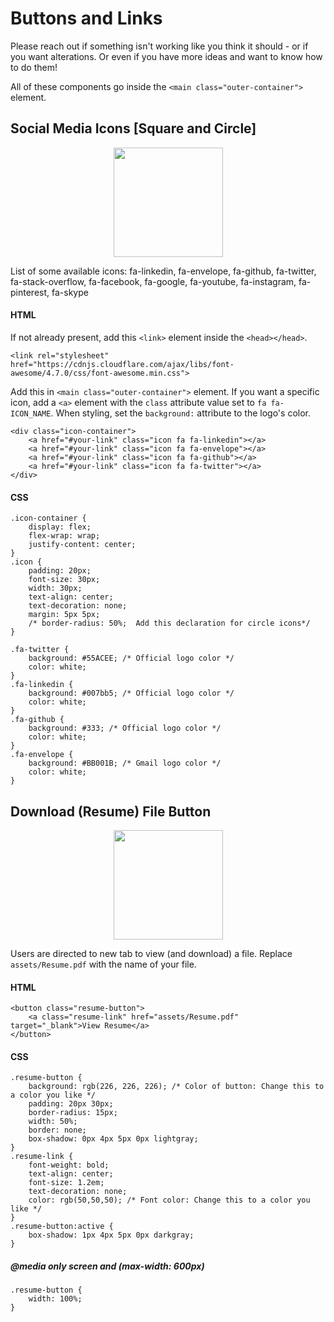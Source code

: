 # Buttons and Links

Please reach out if something isn't working like you think it should - or if you want alterations. Or even if you have more ideas and want to know how to do them!

All of these components go inside the `<main class="outer-container">` element.

## Social Media Icons [Square and Circle]
<p align="center">
  <img height="175px" src="https://user-images.githubusercontent.com/43857043/145339040-b306b82d-ff2e-4cd7-bf78-02c6d12cc73c.png">
</p>

List of some available icons: fa-linkedin, fa-envelope, fa-github, fa-twitter, fa-stack-overflow, fa-facebook, fa-google, fa-youtube, fa-instagram, fa-pinterest, fa-skype

#### HTML

If not already present, add this `<link>` element inside the `<head></head>`.
```
<link rel="stylesheet" href="https://cdnjs.cloudflare.com/ajax/libs/font-awesome/4.7.0/css/font-awesome.min.css">
```
Add this in `<main class="outer-container">` element. If you want a specific icon, add a `<a>` element with the `class` attribute value set to `fa fa-ICON_NAME`. When styling, set the `background:` attribute to the logo's color.
```
<div class="icon-container">
    <a href="#your-link" class="icon fa fa-linkedin"></a>
    <a href="#your-link" class="icon fa fa-envelope"></a>
    <a href="#your-link" class="icon fa fa-github"></a>
    <a href="#your-link" class="icon fa fa-twitter"></a>
</div>
```

#### CSS
```
.icon-container {
    display: flex;
    flex-wrap: wrap;
    justify-content: center;
}
.icon {
    padding: 20px;
    font-size: 30px;
    width: 30px;
    text-align: center;
    text-decoration: none;
    margin: 5px 5px;
    /* border-radius: 50%;  Add this declaration for circle icons*/
}
```
```
.fa-twitter {
    background: #55ACEE; /* Official logo color */
    color: white;
}
.fa-linkedin {
    background: #007bb5; /* Official logo color */
    color: white;
}
.fa-github {
    background: #333; /* Official logo color */
    color: white;
}
.fa-envelope {
    background: #BB001B; /* Gmail logo color */
    color: white;
}
```

## Download (Resume) File Button
<p align="center">
  <img height="175px" src="https://user-images.githubusercontent.com/43857043/145326216-2302bea8-a5cb-4f41-aa3e-94b0979c29d1.png">
</p>

Users are directed to new tab to view (and download) a file. Replace `assets/Resume.pdf` with the name of your file.
#### HTML
```
<button class="resume-button">
    <a class="resume-link" href="assets/Resume.pdf" target="_blank">View Resume</a>
</button>
```
#### CSS
```
.resume-button {
    background: rgb(226, 226, 226); /* Color of button: Change this to a color you like */
    padding: 20px 30px;
    border-radius: 15px;
    width: 50%;
    border: none;
    box-shadow: 0px 4px 5px 0px lightgray;
}
.resume-link {
    font-weight: bold;
    text-align: center;
    font-size: 1.2em;
    text-decoration: none;
    color: rgb(50,50,50); /* Font color: Change this to a color you like */
}
.resume-button:active {
    box-shadow: 1px 4px 5px 0px darkgray;
}
```
##### @media only screen and (max-width: 600px)
```
.resume-button {
    width: 100%;
}
```
